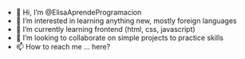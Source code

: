 - 👋 Hi, I’m @ElisaAprendeProgramacion
- 👀 I’m interested in learning anything new, mostly foreign languages
- 🌱 I’m currently learning frontend (html, css, javascript)
- 💞️ I’m looking to collaborate on simple projects to practice skills
- 📫 How to reach me ... here?

<!---
ElisaAprendeProgramacion/ElisaAprendeProgramacion is a ✨ special ✨ repository because its `README.md` (this file) appears on your GitHub profile.
You can click the Preview link to take a look at your changes.
--->
